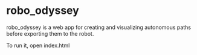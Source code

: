 # robo_odyssey
robo_odyssey is a web app for creating and visualizing autonomous paths before exporting them to the robot.

To run it, open index.html
